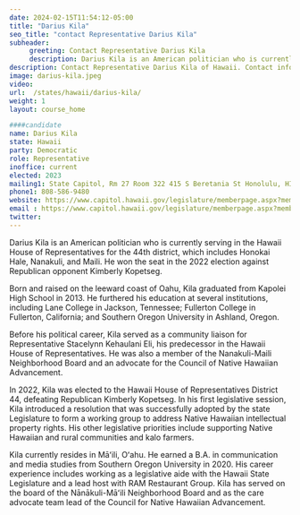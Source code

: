 ```yaml
---
date: 2024-02-15T11:54:12-05:00
title: "Darius Kila"
seo_title: "contact Representative Darius Kila"
subheader:
     greeting: Contact Representative Darius Kila
     description: Darius Kila is an American politician who is currently serving in the Hawaii House of Representatives for the 44th district, which includes Honokai Hale, Nanakuli, and Maili. He won the seat in the 2022 election against Republican opponent Kimberly Kopetseg.
description: Contact Representative Darius Kila of Hawaii. Contact information for Darius Kila includes email address, phone number, and mailing address.
image: darius-kila.jpeg
video:
url:  /states/hawaii/darius-kila/
weight: 1
layout: course_home

####candidate
name: Darius Kila
state: Hawaii
party: Democratic
role: Representative
inoffice: current
elected: 2023
mailing1: State Capitol, Rm 27 Room 322 415 S Beretania St Honolulu, HI 96813
phone1: 808-586-9480
website: https://www.capitol.hawaii.gov/legislature/memberpage.aspx?member=266&year=2024/
email : https://www.capitol.hawaii.gov/legislature/memberpage.aspx?member=266&year=2024/
twitter:
---
```


Darius Kila is an American politician who is currently serving in the Hawaii House of Representatives for the 44th district, which includes Honokai Hale, Nanakuli, and Maili. He won the seat in the 2022 election against Republican opponent Kimberly Kopetseg.

Born and raised on the leeward coast of Oahu, Kila graduated from Kapolei High School in 2013. He furthered his education at several institutions, including Lane College in Jackson, Tennessee; Fullerton College in Fullerton, California; and Southern Oregon University in Ashland, Oregon.

Before his political career, Kila served as a community liaison for Representative Stacelynn Kehaulani Eli, his predecessor in the Hawaii House of Representatives. He was also a member of the Nanakuli-Maili Neighborhood Board and an advocate for the Council of Native Hawaiian Advancement.

In 2022, Kila was elected to the Hawaii House of Representatives District 44, defeating Republican Kimberly Kopetseg. In his first legislative session, Kila introduced a resolution that was successfully adopted by the state Legislature to form a working group to address Native Hawaiian intellectual property rights. His other legislative priorities include supporting Native Hawaiian and rural communities and kalo farmers.

Kila currently resides in Māʻili, Oʻahu. He earned a B.A. in communication and media studies from Southern Oregon University in 2020. His career experience includes working as a legislative aide with the Hawaii State Legislature and a lead host with RAM Restaurant Group. Kila has served on the board of the Nānākuli-Māʻili Neighborhood Board and as the care advocate team lead of the Council for Native Hawaiian Advancement.
